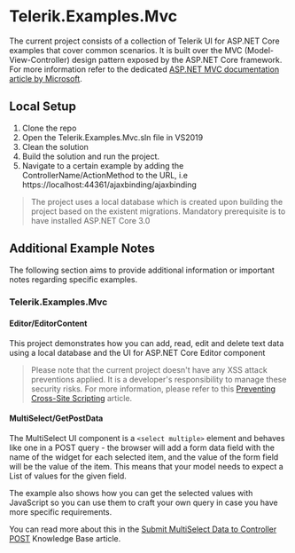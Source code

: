 # Telerik.Examples.Mvc

The current project consists of a collection of Telerik UI for ASP.NET Core examples that cover common scenarios. It is built over the MVC (Model-View-Controller) design pattern exposed by the ASP.NET Core framework. For more information refer to the dedicated [ASP.NET MVC documentation article by Microsoft](https://dotnet.microsoft.com/apps/aspnet/mvc). 

## Local Setup

1. Clone the repo
2. Open the Telerik.Examples.Mvc.sln file in VS2019 
3. Clean the solution
4. Build the solution and run the project.
5. Navigate to a certain example by adding the ControllerName/ActionMethod to the URL, i.e https://localhost:44361/ajaxbinding/ajaxbinding

> The project uses a local database which is created upon building the project based on the existent migrations.
> Mandatory prerequisite is to have installed ASP.NET Core 3.0
## Additional Example Notes

The following section aims to provide additional information or important notes regarding specific examples. 

### Telerik.Examples.Mvc

#### Editor/EditorContent

This project demonstrates how you can add, read, edit and delete text data using a local database and the UI for ASP.NET Core Editor component

> Please note that the current project doesn't have any XSS attack preventions applied. It is a developer's responsibility to manage these security risks. For more information, please refer to this [Preventing Cross-Site Scripting](https://docs.telerik.com/kendo-ui/controls/editors/editor/preventing-xss) article.

#### MultiSelect/GetPostData

The MultiSelect UI component is a `<select multiple>` element and behaves like one in a POST query - the browser will add a form data field with the name of the widget for each selected item, and the value of the form field will be the value of the item. This means that your model needs to expect a List of values for the given field.

The example also shows how you can get the selected values with JavaScript so you can use them to craft your own query in case you have more specific requirements.

You can read more about this in the [Submit MultiSelect Data to Controller POST](https://docs.telerik.com/aspnet-core/knowledge-base/multiselect-post-data-values) Knowledge Base article.

